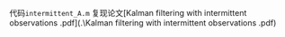 代码`intermittent_A.m` 复现论文[Kalman filtering with intermittent observations .pdf](.\Kalman filtering with intermittent observations .pdf)

